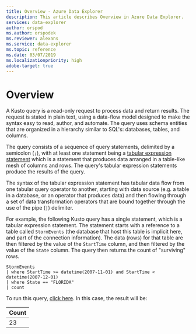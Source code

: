 ```yaml
---
title: Overview - Azure Data Explorer
description: This article describes Overview in Azure Data Explorer.
services: data-explorer
author: orspod
ms.author: orspodek
ms.reviewer: alexans
ms.service: data-explorer
ms.topic: reference
ms.date: 03/07/2019
ms.localizationpriority: high 
adobe-target: true
---
```

# Overview

A Kusto query is a read-only request to process data and return results.
The request is stated in plain text, using a data-flow model designed to
make the syntax easy to read, author, and automate. The query uses schema
entities that are organized in a hierarchy similar to SQL's: databases, tables,
and columns.

The query consists of a sequence of query statements, delimited by a semicolon
(`;`), with at least one statement being a [tabular expression statement](tabularexpressionstatements.md)
which is a statement that produces data arranged in a table-like mesh of
columns and rows. The query's tabular expression statements produce the results of the
query.

The syntax of the tabular expression statement has tabular data flow from one
tabular query operator to another, starting with data source (e.g. a table
in a database, or an operator that produces data) and then flowing through
a set of data transformation operators that are bound together through the
use of the pipe (`|`) delimiter.

For example, the following Kusto query has a single statement, which is a
tabular expression statement. The statement starts with a reference to a table
called `StormEvents` (the database that host this table is implicit here, and part
of the connection information). The data (rows) for that table are then filtered
by the value of the `StartTime` column, and then filtered by the value of the
`State` column. The query then returns the count of "surviving" rows.

<!-- csl: https://help.kusto.windows.net/Samples -->
```kusto
StormEvents 
| where StartTime >= datetime(2007-11-01) and StartTime < datetime(2007-12-01)
| where State == "FLORIDA"  
| count 
```

To run this query, [click here](https://dataexplorer.azure.com/clusters/help/databases/Samples?query=H4sIAAAAAAAAAwsuyS/KdS1LzSspVuDlqlEoz0gtSlUILkksKgnJzE1VsLNVSEksSS0BsjWMDAzMdQ0NdQ0MNRUS81KQVNmgKzICKUIxryRVwdZWQcnNxz/I08VRSQFsW3J+aV6JAgAwMx4+hAAAAA==).
In this case, the result will be:

|Count|
|-----|
|   23|
